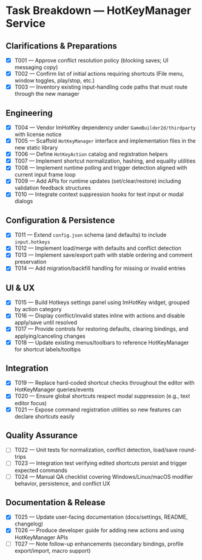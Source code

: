 ﻿# Task Breakdown — HotKeyManager Service

## Clarifications & Preparations
- [x] T001 — Approve conflict resolution policy (blocking saves; UI messaging copy)
- [x] T002 — Confirm list of initial actions requiring shortcuts (File menu, window toggles, play/stop, etc.)
- [x] T003 — Inventory existing input-handling code paths that must route through the new manager

## Engineering
- [x] T004 — Vendor ImHotKey dependency under `GameBuilder2d/thirdparty` with license notice
- [x] T005 — Scaffold `HotKeyManager` interface and implementation files in the new static library
- [x] T006 — Define `HotKeyAction` catalog and registration helpers
- [x] T007 — Implement shortcut normalization, hashing, and equality utilities
- [x] T008 — Implement runtime polling and trigger detection aligned with current input frame loop
- [x] T009 — Add APIs for runtime updates (set/clear/restore) including validation feedback structures
- [x] T010 — Integrate context suppression hooks for text input or modal dialogs

## Configuration & Persistence
- [x] T011 — Extend `config.json` schema (and defaults) to include `input.hotkeys`
- [x] T012 — Implement load/merge with defaults and conflict detection
- [x] T013 — Implement save/export path with stable ordering and comment preservation
- [x] T014 — Add migration/backfill handling for missing or invalid entries

## UI & UX
- [x] T015 — Build Hotkeys settings panel using ImHotKey widget, grouped by action category
- [x] T016 — Display conflict/invalid states inline with actions and disable apply/save until resolved
- [x] T017 — Provide controls for restoring defaults, clearing bindings, and applying/canceling changes
- [x] T018 — Update existing menus/toolbars to reference HotKeyManager for shortcut labels/tooltips

## Integration
- [x] T019 — Replace hard-coded shortcut checks throughout the editor with HotKeyManager queries/events
- [x] T020 — Ensure global shortcuts respect modal suppression (e.g., text editor focus)
- [x] T021 — Expose command registration utilities so new features can declare shortcuts easily

## Quality Assurance
- [ ] T022 — Unit tests for normalization, conflict detection, load/save round-trips
- [ ] T023 — Integration test verifying edited shortcuts persist and trigger expected commands
- [ ] T024 — Manual QA checklist covering Windows/Linux/macOS modifier behavior, persistence, and conflict UX

## Documentation & Release
- [x] T025 — Update user-facing documentation (docs/settings, README, changelog)
- [x] T026 — Produce developer guide for adding new actions and using HotKeyManager APIs
- [ ] T027 — Note follow-up enhancements (secondary bindings, profile export/import, macro support)
